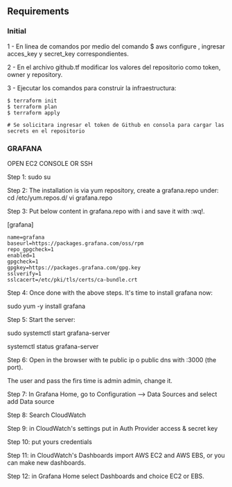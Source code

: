 ## Requirements

### Initial

1 - En linea de comandos por medio del comando  $ aws configure , ingresar acces_key y secret_key correspondientes.

2 - En el archivo github.tf modificar los valores del repositorio como token, owner y repository.

3 - Ejecutar los comandos para construir la infraestructura:

    $ terraform init 
    $ terraform plan 
    $ terraform apply
    
    # Se solicitara ingresar el token de Github en consola para cargar las secrets en el repositorio

### GRAFANA
OPEN EC2 CONSOLE OR SSH 

Step 1: sudo su  

Step 2: The installation is via yum repository, create a grafana.repo under:
cd /etc/yum.repos.d/
vi grafana.repo  

Step 3: Put below content in grafana.repo with i and save it with :wq!.

[grafana]

    name=grafana
    baseurl=https://packages.grafana.com/oss/rpm
    repo_gpgcheck=1
    enabled=1
    gpgcheck=1
    gpgkey=https://packages.grafana.com/gpg.key
    sslverify=1
    sslcacert=/etc/pki/tls/certs/ca-bundle.crt 

Step 4: Once done with the above steps. It's time to install grafana now:

sudo yum -y install grafana  

Step 5: Start the server:

sudo systemctl start grafana-server

systemctl status grafana-server 

Step 6: Open in the browser with te public ip o public dns with :3000 (the port).

The user and pass the firs time is admin admin, change it. 

Step 7: In Grafana Home, go to Configuration --> Data Sources and select add Data source

Step 8: Search CloudWatch

Step 9: in CloudWatch's settings put in Auth Provider access & secret key

Step 10: put yours credentials

Step 11: in CloudWatch's Dashboards import AWS EC2 and AWS EBS, or you can make new dashboards.

Step 12: in Grafana Home select Dashboards and choice EC2 or EBS.
